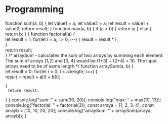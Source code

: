 # Programming
function sum(a, b) {
    let value1 = a;
    let value2 = a;
    let result = value1 + value2;
    return result;
}
 function max(a, b) {
    if (a > b) {
        return a;
    } else {
        return b;
    }
}
 function factorial(a)
{    
    let result = 1;
    for(let i = a; i > 0; i--)
    {
        result = result * i ;   
    }        
     return result;                        
}
 /*  arraySum - calculates the sum of two arrays by summing each element.
    The sum of arrays [1,2] and [3, 4] would be (1+3) + (2+4) = 10.
    The input arrays need to be of same length */
function arraySum(a, b)
{   
    let result = 0;
     for(let i = 0; i < a.length; i++)
    {        
        result = result + a[i] + b[i];  
          
    }
     return result;
}
{ console.log("sum: " + sum(30, 20));
console.log("max: " + max(10, 13));
console.log("factorial: " + factorial(3));
const arraya = [1, 2, 3, 4];
    const arrayb = [10, 10, 20, 20];
    console.log("arraySum: " + arraySum(arraya, arrayb));
}

